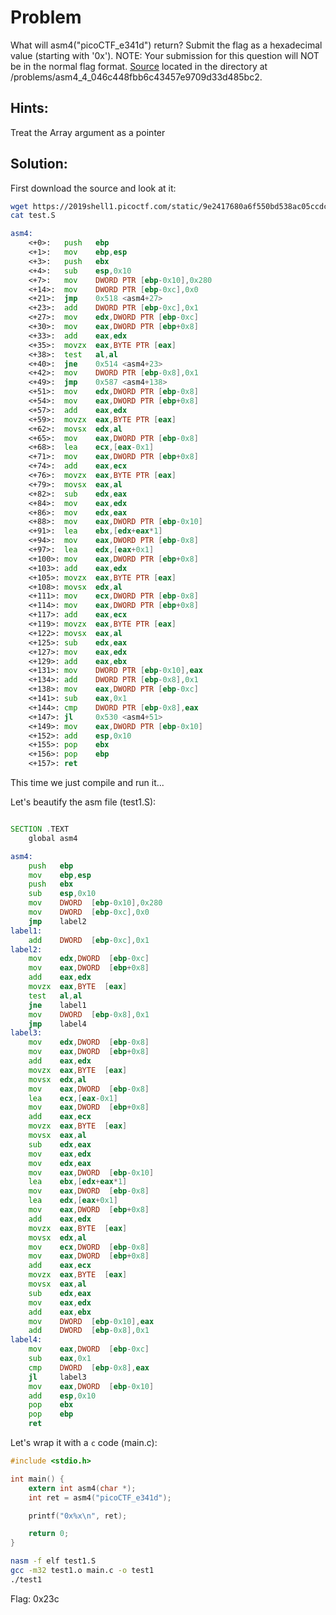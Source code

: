 # Problem
What will asm4("picoCTF_e341d") return? Submit the flag as a hexadecimal value (starting with '0x'). NOTE: Your submission for this question will NOT be in the normal flag format. [Source](https://2019shell1.picoctf.com/static/9e2417680a6f550bd538ac05ccdce088/test.S) located in the directory at /problems/asm4_4_046c448fbb6c43457e9709d33d485bc2.

## Hints:

Treat the Array argument as a pointer

## Solution:

First download the source and look at it:
```bash
wget https://2019shell1.picoctf.com/static/9e2417680a6f550bd538ac05ccdce088/test.S
cat test.S
```

```asm
asm4:
    <+0>:   push   ebp
    <+1>:   mov    ebp,esp
    <+3>:   push   ebx
    <+4>:   sub    esp,0x10
    <+7>:   mov    DWORD PTR [ebp-0x10],0x280
    <+14>:  mov    DWORD PTR [ebp-0xc],0x0
    <+21>:  jmp    0x518 <asm4+27>
    <+23>:  add    DWORD PTR [ebp-0xc],0x1
    <+27>:  mov    edx,DWORD PTR [ebp-0xc]
    <+30>:  mov    eax,DWORD PTR [ebp+0x8]
    <+33>:  add    eax,edx
    <+35>:  movzx  eax,BYTE PTR [eax]
    <+38>:  test   al,al
    <+40>:  jne    0x514 <asm4+23>
    <+42>:  mov    DWORD PTR [ebp-0x8],0x1
    <+49>:  jmp    0x587 <asm4+138>
    <+51>:  mov    edx,DWORD PTR [ebp-0x8]
    <+54>:  mov    eax,DWORD PTR [ebp+0x8]
    <+57>:  add    eax,edx
    <+59>:  movzx  eax,BYTE PTR [eax]
    <+62>:  movsx  edx,al
    <+65>:  mov    eax,DWORD PTR [ebp-0x8]
    <+68>:  lea    ecx,[eax-0x1]
    <+71>:  mov    eax,DWORD PTR [ebp+0x8]
    <+74>:  add    eax,ecx
    <+76>:  movzx  eax,BYTE PTR [eax]
    <+79>:  movsx  eax,al
    <+82>:  sub    edx,eax
    <+84>:  mov    eax,edx
    <+86>:  mov    edx,eax
    <+88>:  mov    eax,DWORD PTR [ebp-0x10]
    <+91>:  lea    ebx,[edx+eax*1]
    <+94>:  mov    eax,DWORD PTR [ebp-0x8]
    <+97>:  lea    edx,[eax+0x1]
    <+100>: mov    eax,DWORD PTR [ebp+0x8]
    <+103>: add    eax,edx
    <+105>: movzx  eax,BYTE PTR [eax]
    <+108>: movsx  edx,al
    <+111>: mov    ecx,DWORD PTR [ebp-0x8]
    <+114>: mov    eax,DWORD PTR [ebp+0x8]
    <+117>: add    eax,ecx
    <+119>: movzx  eax,BYTE PTR [eax]
    <+122>: movsx  eax,al
    <+125>: sub    edx,eax
    <+127>: mov    eax,edx
    <+129>: add    eax,ebx
    <+131>: mov    DWORD PTR [ebp-0x10],eax
    <+134>: add    DWORD PTR [ebp-0x8],0x1
    <+138>: mov    eax,DWORD PTR [ebp-0xc]
    <+141>: sub    eax,0x1
    <+144>: cmp    DWORD PTR [ebp-0x8],eax
    <+147>: jl     0x530 <asm4+51>
    <+149>: mov    eax,DWORD PTR [ebp-0x10]
    <+152>: add    esp,0x10
    <+155>: pop    ebx
    <+156>: pop    ebp
    <+157>: ret    
```

This time we just compile and run it...

Let's beautify the asm file (test1.S):
```asm

SECTION .TEXT
    global asm4

asm4:
    push   ebp
    mov    ebp,esp
    push   ebx
    sub    esp,0x10
    mov    DWORD  [ebp-0x10],0x280
    mov    DWORD  [ebp-0xc],0x0
    jmp    label2
label1:
    add    DWORD  [ebp-0xc],0x1
label2:
    mov    edx,DWORD  [ebp-0xc]
    mov    eax,DWORD  [ebp+0x8]
    add    eax,edx
    movzx  eax,BYTE  [eax]
    test   al,al
    jne    label1
    mov    DWORD  [ebp-0x8],0x1
    jmp    label4
label3:
    mov    edx,DWORD  [ebp-0x8]
    mov    eax,DWORD  [ebp+0x8]
    add    eax,edx
    movzx  eax,BYTE  [eax]
    movsx  edx,al
    mov    eax,DWORD  [ebp-0x8]
    lea    ecx,[eax-0x1]
    mov    eax,DWORD  [ebp+0x8]
    add    eax,ecx
    movzx  eax,BYTE  [eax]
    movsx  eax,al
    sub    edx,eax
    mov    eax,edx
    mov    edx,eax
    mov    eax,DWORD  [ebp-0x10]
    lea    ebx,[edx+eax*1]
    mov    eax,DWORD  [ebp-0x8]
    lea    edx,[eax+0x1]
    mov    eax,DWORD  [ebp+0x8]
    add    eax,edx
    movzx  eax,BYTE  [eax]
    movsx  edx,al
    mov    ecx,DWORD  [ebp-0x8]
    mov    eax,DWORD  [ebp+0x8]
    add    eax,ecx
    movzx  eax,BYTE  [eax]
    movsx  eax,al
    sub    edx,eax
    mov    eax,edx
    add    eax,ebx
    mov    DWORD  [ebp-0x10],eax
    add    DWORD  [ebp-0x8],0x1
label4:
    mov    eax,DWORD  [ebp-0xc]
    sub    eax,0x1
    cmp    DWORD  [ebp-0x8],eax
    jl     label3
    mov    eax,DWORD  [ebp-0x10]
    add    esp,0x10
    pop    ebx
    pop    ebp
    ret    
```

Let's wrap it with a ```c``` code (main.c):
```c
#include <stdio.h>

int main() {
    extern int asm4(char *);
    int ret = asm4("picoCTF_e341d");

    printf("0x%x\n", ret);

    return 0;
}
```

```bash
nasm -f elf test1.S
gcc -m32 test1.o main.c -o test1
./test1
```

Flag: 0x23c
